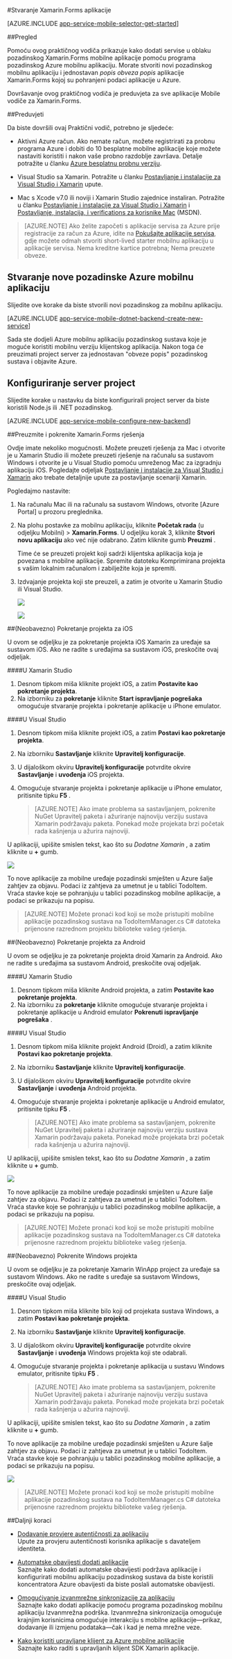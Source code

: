<properties
    pageTitle="Početak rada s aplikacijama Mobile pomoću Xamarin.Forms"
    description="Slijedite ovaj Praktični vodič da biste počeli koristiti Azure mobilne aplikacije za razvoj Xamarin.Forms"
    services="app-service\mobile"
    documentationCenter="xamarin"
    authors="adrianhall"
    manager="erikre"
    editor=""/>

<tags
    ms.service="app-service-mobile"
    ms.workload="mobile"
    ms.tgt_pltfrm="mobile-xamarin"
    ms.devlang="dotnet"
    ms.topic="hero-article"
    ms.date="10/01/2016"
    ms.author="adrianha"/>

#<a name="create-a-xamarinforms-app"></a>Stvaranje Xamarin.Forms aplikacije

[AZURE.INCLUDE [app-service-mobile-selector-get-started](../../includes/app-service-mobile-selector-get-started.md)]

##<a name="overview"></a>Pregled

Pomoću ovog praktičnog vodiča prikazuje kako dodati servise u oblaku pozadinskog Xamarin.Forms mobilne aplikacije pomoću programa pozadinskog Azure mobilnu aplikaciju. Morate stvoriti novi pozadinskog mobilnu aplikaciju i jednostavan _popis obveza popis_ aplikacije Xamarin.Forms kojoj su pohranjeni podaci aplikacije u Azure.

Dovršavanje ovog praktičnog vodiča je preduvjeta za sve aplikacije Mobile vodiče za Xamarin.Forms.

##<a name="prerequisites"></a>Preduvjeti

Da biste dovršili ovaj Praktični vodič, potrebno je sljedeće:

* Aktivni Azure račun. Ako nemate račun, možete registrirati za probnu programa Azure i dobiti do 10 besplatne mobilne aplikacije koje možete nastaviti koristiti i nakon vaše probno razdoblje završava. Detalje potražite u članku [Azure besplatnu probnu verziju](https://azure.microsoft.com/pricing/free-trial/).

* Visual Studio sa Xamarin. Potražite u članku [Postavljanje i instalacije za Visual Studio i Xamarin](https://msdn.microsoft.com/library/mt613162.aspx) upute. 

* Mac s Xcode v7.0 ili noviji i Xamarin Studio zajednice instaliran. Potražite u članku [Postavljanje i instalacije za Visual Studio i Xamarin](https://msdn.microsoft.com/library/mt613162.aspx) i [Postavljanje, instalacija, i verifications za korisnike Mac](https://msdn.microsoft.com/library/mt488770.aspx) (MSDN).
 
>[AZURE.NOTE] Ako želite započeti s aplikacije servisa za Azure prije registracije za račun za Azure, idite na [Pokušajte aplikacije servisa](https://tryappservice.azure.com/?appServiceName=mobile), gdje možete odmah stvoriti short-lived starter mobilnu aplikaciju u aplikacije servisa. Nema kreditne kartice potrebna; Nema preuzete obveze.

## <a name="create-a-new-azure-mobile-app-backend"></a>Stvaranje nove pozadinske Azure mobilnu aplikaciju

Slijedite ove korake da biste stvorili novi pozadinskog za mobilnu aplikaciju.

[AZURE.INCLUDE [app-service-mobile-dotnet-backend-create-new-service](../../includes/app-service-mobile-dotnet-backend-create-new-service.md)]


Sada ste dodjeli Azure mobilnu aplikaciju pozadinskog sustava koje je moguće koristiti mobilnu verziju klijentskog aplikacija. Nakon toga će preuzimati project server za jednostavan "obveze popis" pozadinskog sustava i objavite Azure.

## <a name="configure-the-server-project"></a>Konfiguriranje server project

Slijedite korake u nastavku da biste konfigurirali project server da biste koristili Node.js ili .NET pozadinskog.

[AZURE.INCLUDE [app-service-mobile-configure-new-backend](../../includes/app-service-mobile-configure-new-backend.md)]

##<a name="download-and-run-the-xamarinforms-solution"></a>Preuzmite i pokrenite Xamarin.Forms rješenja

Ovdje imate nekoliko mogućnosti. Možete preuzeti rješenja za Mac i otvorite je u Xamarin Studio ili možete preuzeti rješenje na računalu sa sustavom Windows i otvorite je u Visual Studio pomoću umreženog Mac za izgradnju aplikaciju iOS. Pogledajte odjeljak [Postavljanje i instalacije za Visual Studio i Xamarin](https://msdn.microsoft.com/library/mt613162.aspx) ako trebate detaljnije upute za postavljanje scenariji Xamarin.

Pogledajmo nastavite:

 1. Na računalu Mac ili na računalu sa sustavom Windows, otvorite [Azure Portal] u prozoru preglednika.
 2. Na plohu postavke za mobilnu aplikaciju, kliknite **Početak rada** (u odjeljku Mobilni) > **Xamarin.Forms**. U odjeljku korak 3, kliknite **Stvori novu aplikaciju** ako već nije odabrano.  Zatim kliknite gumb **Preuzmi** .

    Time će se preuzeti projekt koji sadrži klijentska aplikacija koja je povezana s mobilne aplikacije. Spremite datoteku Komprimirana projekta s vašim lokalnim računalom i zabilježite koja je spremiti.

 3. Izdvajanje projekta koji ste preuzeli, a zatim je otvorite u Xamarin Studio ili Visual Studio.

    ![][9]

    ![][8]


##<a name="optional-run-the-ios-project"></a>(Neobavezno) Pokretanje projekta za iOS

U ovom se odjeljku je za pokretanje projekta iOS Xamarin za uređaje sa sustavom iOS. Ako ne radite s uređajima sa sustavom iOS, preskočite ovaj odjeljak.

####<a name="in-xamarin-studio"></a>U Xamarin Studio

1. Desnom tipkom miša kliknite projekt iOS, a zatim **Postavite kao pokretanje projekta**.
2. Na izborniku za **pokretanje** kliknite **Start ispravljanje pogrešaka** omogućuje stvaranje projekta i pokretanje aplikacije u iPhone emulator.

####<a name="in-visual-studio"></a>U Visual Studio
1. Desnom tipkom miša kliknite projekt iOS, a zatim **Postavi kao pokretanje projekta**.
2. Na izborniku **Sastavljanje** kliknite **Upravitelj konfiguracije**.
3. U dijaloškom okviru **Upravitelj konfiguracije** potvrdite okvire **Sastavljanje** i **uvođenja** iOS projekta.
4. Omogućuje stvaranje projekta i pokretanje aplikacije u iPhone emulator, pritisnite tipku **F5** .

    >[AZURE.NOTE] Ako imate problema sa sastavljanjem, pokrenite NuGet Upravitelj paketa i ažuriranje najnoviju verziju sustava Xamarin podržavaju paketa. Ponekad može projekata brzi početak rada kašnjenja u ažurira najnoviji.    

U aplikaciji, upišite smislen tekst, kao što su _Dodatne Xamarin_ , a zatim kliknite u **+** gumb.

![][10]

To nove aplikacije za mobilne uređaje pozadinski smješten u Azure šalje zahtjev za objavu. Podaci iz zahtjeva za umetnut je u tablici TodoItem. Vraća stavke koje se pohranjuju u tablici pozadinskog mobilne aplikacije, a podaci se prikazuju na popisu.

>[AZURE.NOTE]
> Možete pronaći kod koji se može pristupiti mobilne aplikacije pozadinskog sustava na TodoItemManager.cs C# datoteka prijenosne razrednom projektu biblioteke vašeg rješenja.

##<a name="optional-run-the-android-project"></a>(Neobavezno) Pokretanje projekta za Android

U ovom se odjeljku je za pokretanje projekta droid Xamarin za Android. Ako ne radite s uređajima sa sustavom Android, preskočite ovaj odjeljak.

####<a name="in-xamarin-studio"></a>U Xamarin Studio

1. Desnom tipkom miša kliknite Android projekta, a zatim **Postavite kao pokretanje projekta**.
2. Na izborniku za **pokretanje** kliknite omogućuje stvaranje projekta i pokretanje aplikacije u Android emulator **Pokrenuti ispravljanje pogrešaka** .

####<a name="in-visual-studio"></a>U Visual Studio
1. Desnom tipkom miša kliknite projekt Android (Droid), a zatim kliknite **Postavi kao pokretanje projekta**.
4. Na izborniku **Sastavljanje** kliknite **Upravitelj konfiguracije**.
5. U dijaloškom okviru **Upravitelj konfiguracije** potvrdite okvire **Sastavljanje** i **uvođenja** Android projekta.
6. Omogućuje stvaranje projekta i pokretanje aplikacije u Android emulator, pritisnite tipku **F5** .

    >[AZURE.NOTE] Ako imate problema sa sastavljanjem, pokrenite NuGet Upravitelj paketa i ažuriranje najnoviju verziju sustava Xamarin podržavaju paketa. Ponekad može projekata brzi početak rada kašnjenja u ažurira najnoviji.    


U aplikaciji, upišite smislen tekst, kao što su _Dodatne Xamarin_ , a zatim kliknite u **+** gumb.

![][11]

To nove aplikacije za mobilne uređaje pozadinski smješten u Azure šalje zahtjev za objavu. Podaci iz zahtjeva za umetnut je u tablici TodoItem. Vraća stavke koje se pohranjuju u tablici pozadinskog mobilne aplikacije, a podaci se prikazuju na popisu.

> [AZURE.NOTE]
> Možete pronaći kod koji se može pristupiti mobilne aplikacije pozadinskog sustava na TodoItemManager.cs C# datoteka prijenosne razrednom projektu biblioteke vašeg rješenja.


##<a name="optional-run-the-windows-project"></a>(Neobavezno) Pokrenite Windows projekta


U ovom se odjeljku je za pokretanje Xamarin WinApp project za uređaje sa sustavom Windows. Ako ne radite s uređaje sa sustavom Windows, preskočite ovaj odjeljak.


####<a name="in-visual-studio"></a>U Visual Studio
1. Desnom tipkom miša kliknite bilo koji od projekata sustava Windows, a zatim **Postavi kao pokretanje projekta**.
4. Na izborniku **Sastavljanje** kliknite **Upravitelj konfiguracije**.
5. U dijaloškom okviru **Upravitelj konfiguracije** potvrdite okvire **Sastavljanje** i **uvođenja** Windows projekta koji ste odabrali.
6. Omogućuje stvaranje projekta i pokretanje aplikacija u sustavu Windows emulator, pritisnite tipku **F5** .

    >[AZURE.NOTE] Ako imate problema sa sastavljanjem, pokrenite NuGet Upravitelj paketa i ažuriranje najnoviju verziju sustava Xamarin podržavaju paketa. Ponekad može projekata brzi početak rada kašnjenja u ažurira najnoviji.    


U aplikaciji, upišite smislen tekst, kao što su _Dodatne Xamarin_ , a zatim kliknite u **+** gumb.

To nove aplikacije za mobilne uređaje pozadinski smješten u Azure šalje zahtjev za objavu. Podaci iz zahtjeva za umetnut je u tablici TodoItem. Vraća stavke koje se pohranjuju u tablici pozadinskog mobilne aplikacije, a podaci se prikazuju na popisu.

![][12]

> [AZURE.NOTE]
> Možete pronaći kod koji se može pristupiti mobilne aplikacije pozadinskog sustava na TodoItemManager.cs C# datoteka prijenosne razrednom projektu biblioteke vašeg rješenja.

##<a name="next-steps"></a>Daljnji koraci

* [Dodavanje provjere autentičnosti za aplikaciju](app-service-mobile-xamarin-forms-get-started-users.md)  
Upute za provjeru autentičnosti korisnika aplikacije s davateljem identiteta.

* [Automatske obavijesti dodati aplikacije](app-service-mobile-xamarin-forms-get-started-push.md)  
Saznajte kako dodati automatske obavijesti podržava aplikacije i konfigurirati mobilnu aplikaciju pozadinskog sustava da biste koristili koncentratora Azure obavijesti da biste poslali automatske obavijesti.

* [Omogućivanje izvanmrežne sinkronizacije za aplikaciju](app-service-mobile-xamarin-forms-get-started-offline-data.md)  
  Saznajte kako dodati aplikacije pomoću programa pozadinskog mobilnu aplikaciju Izvanmrežna podrška. Izvanmrežna sinkronizacija omogućuje krajnjim korisnicima omogućuje interakciju s mobilne aplikacije&mdash;prikaz, dodavanje ili izmjenu podataka&mdash;čak i kad je nema mrežne veze.

* [Kako koristiti upravljane klijent za Azure mobilne aplikacije](app-service-mobile-dotnet-how-to-use-client-library.md)  
Saznajte kako raditi s upravljanih klijent SDK Xamarin aplikacije. 


<!-- Anchors. -->
[Getting started with mobile app backends]:#getting-started
[Create a new mobile app backend]:#create-new-service
[Next Steps]:#next-steps


<!-- Images. -->
[6]: ./media/app-service-mobile-xamarin-forms-get-started/xamarin-forms-quickstart.png
[8]: ./media/app-service-mobile-xamarin-forms-get-started/xamarin-forms-quickstart-vs.png
[9]: ./media/app-service-mobile-xamarin-forms-get-started/xamarin-forms-quickstart-xs.png
[10]: ./media/app-service-mobile-xamarin-forms-get-started/mobile-quickstart-startup-ios.png
[11]: ./media/app-service-mobile-xamarin-forms-get-started/mobile-quickstart-startup-android.png
[12]: ./media/app-service-mobile-xamarin-forms-get-started/mobile-quickstart-startup-windows.png


<!-- URLs. -->
[Visual Studio Professional 2013]: https://go.microsoft.com/fwLink/p/?LinkID=257546
[Mobile app SDK]: http://go.microsoft.com/fwlink/?LinkId=257545
[Portal za Azure]: https://portal.azure.com/

